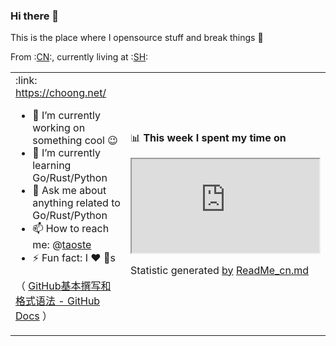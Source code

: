 ### Hi there 👋
This is the place where I opensource stuff and break things :rofl:

From :[CN](https://github.com/anuraghazra/github-readme-stats/blob/master/readme_cn.md):, currently living at :[SH](https://github.com/anuraghazra/github-readme-stats/blob/master/readme_us.md):


  <table> 
       <tr> 
          <td width="100%" height="80px">             
:link: <a href="https://choong.net/" title="Markdown 代码">https://choong.net/</a>

- 🔭 I’m currently working on something cool :wink:
- 🌱 I’m currently learning Go/Rust/Python
- 💬 Ask me about anything related to Go/Rust/Python
- 📫 How to reach me: @<a href="https://github.com/taoste/taoste/issues">taoste</a>
- ⚡ Fun fact: I :heart: :dog:s

（ <a href="https://docs.github.com/cn/github/writing-on-github/basic-writing-and-formatting-syntax" title="基本撰写和格式语法 - GitHub Docs | Markdown 代码">GitHub基本撰写和格式语法 - GitHub Docs</a> ）
</td>  
<td width="100%" height="80px">  

📊 **This week I spent my time on**

 <iframe src="https://github-readme-stats.vercel.app/api?username=taoste&show_icons=true" > </iframe> 

 Statistic generated  <a href="https://github.com/saltbo/saltbo">by</a> <a href="https://github.com/anuraghazra/github-readme-stats/blob/master/readme_cn.md">ReadMe_cn.md</a>

  </td>
 </tr> 
</table> 
